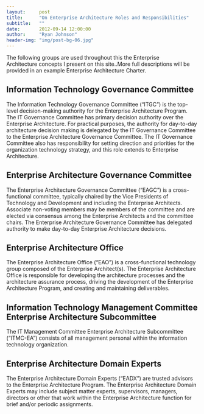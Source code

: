 ```yaml
---
layout:     post
title:      "On Enterprise Architecture Roles and Responsibilities"
subtitle:   ""
date:       2012-09-14 12:00:00
author:     "Ryan Johnson"
header-img: "img/post-bg-06.jpg"
---
```


The following groups are used throughout this the Enterprise Architecture concepts I present on this site..More full descriptions will be provided in an example Enterprise Architecture Charter.

<h2>Information Technology Governance Committee</h2>

The Information Technology Governance Committee (“ITGC”) is the top-level decision-making authority for the Enterprise Architecture Program. The IT Governance Committee has primary decision authority over the Enterprise Architecture. For practical purposes, the authority for day-to-day architecture decision making is delegated by the IT Governance Committee to the Enterprise Architecture Governance Committee. The IT Governance Committee also has responsibility for setting direction and priorities for the organization technology strategy, and this role extends to Enterprise Architecture.

<h2>Enterprise Architecture Governance Committee</h2>

The Enterprise Architecture Governance Committee (“EAGC”) is a cross-functional committee, typically chaired by the Vice Presidents of Technology and Development and including the Enterprise Architects. Associate non-voting members may be members of the committee and are elected via consensus among the Enterprise Architects and the committee chairs. The Enterprise Architecture Governance Committee has delegated authority to make day-to-day Enterprise Architecture decisions.

<h2>Enterprise Architecture Office</h2>

The Enterprise Architecture Office (“EAO”) is a cross-functional technology group composed of the Enterprise Architect(s). The Enterprise Architecture Office is responsible for developing the architecture processes and the architecture assurance process, driving the development of the Enterprise Architecture Program, and creating and maintaining deliverables.

<h2>Information Technology Management Committee Enterprise Architecture Subcommittee</h2>

The IT Management Committee Enterprise Architecture Subcommittee (“ITMC-EA”) consists of all management personal within the information technology organization.

<h2>Enterprise Architecture Domain Experts</h2>

The Enterprise Architecture Domain Experts (“EADX”) are trusted advisors to the Enterprise Architecture Program. The Enterprise Architecture Domain Experts may include subject matter experts, supervisors, managers, directors or other that work within the Enterprise Architecture function for brief and/or periodic assignments.